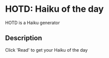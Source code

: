 # HOTD: Haiku of the day
HOTD is a Haiku generator

## Description
Click 'Read' to get your Haiku of the day
